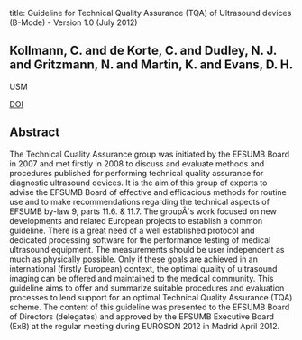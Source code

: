 title: Guideline for Technical Quality Assurance (TQA) of Ultrasound devices (B-Mode) - Version 1.0 (July 2012)

## Kollmann, C. and de Korte, C. and Dudley, N. J. and Gritzmann, N. and Martin, K. and Evans, D. H.
USM

<a href="https://doi.org/10.1055/s-0032-1325347">DOI</a>

## Abstract
The Technical Quality Assurance group was initiated by the EFSUMB Board in 2007 and met firstly in 2008 to discuss and evaluate methods and procedures published for performing technical quality assurance for diagnostic ultrasound devices. It is the aim of this group of experts to advise the EFSUMB Board of effective and efficacious methods for routine use and to make recommendations regarding the technical aspects of EFSUMB by-law 9, parts 11.6. & 11.7. The groupÂ´s work focused on new developments and related European projects to establish a common guideline. There is a great need of a well established protocol and dedicated processing software for the performance testing of medical ultrasound equipment. The measurements should be user independent as much as physically possible. Only if these goals are achieved in an international (firstly European) context, the optimal quality of ultrasound imaging can be offered and maintained to the medical community. This guideline aims to offer and summarize suitable procedures and evaluation processes to lend support for an optimal Technical Quality Assurance (TQA) scheme. The content of this guideline was presented to the EFSUMB Board of Directors (delegates) and approved by the EFSUMB Executive Board (ExB) at the regular meeting during EUROSON 2012 in Madrid April 2012.

